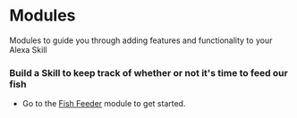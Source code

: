 # Modules
Modules to guide you through adding features and functionality to your Alexa Skill

### Build a Skill to keep track of whether or not it's time to feed our fish
- Go to the [Fish Feeder](fish-feeder) module to get started.
